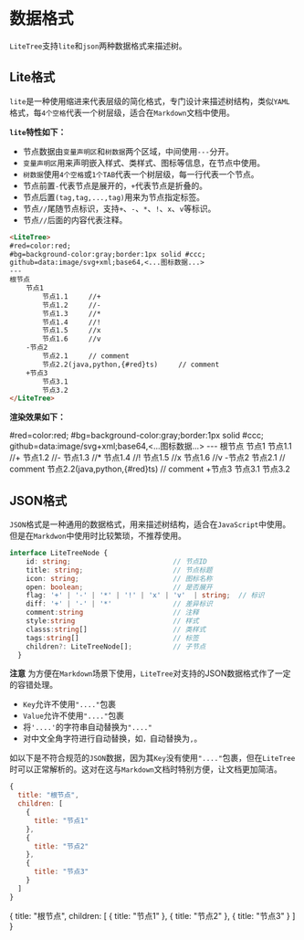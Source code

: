 # 数据格式

`LiteTree`支持`lite`和`json`两种数据格式来描述树。 

## Lite格式

`lite`是一种使用缩进来代表层级的简化格式，专门设计来描述树结构，类似`YAML`格式，每`4个空格`代表一个树层级，适合在`Markdown`文档中使用。

**`lite`特性如下：**

- 节点数据由`变量声明区`和`树数据`两个区域，中间使用`---`分开。
- `变量声明区`用来声明嵌入样式、类样式、图标等信息，在节点中使用。
- `树数据`使用`4个空格`或`1个TAB`代表一个树层级，每一行代表一个节点。
- 节点前置`-`代表节点是展开的，`+`代表节点是折叠的。
- 节点后置`(tag,tag,...,tag)`用来为节点指定标签。
- 节点`//`尾随节点标识，支持`+`、`-`、`*`、`!`、`x`、`v`等标识。
- 节点`//`后面的内容代表注释。

```md
<LiteTree>
#red=color:red;
#bg=background-color:gray;border:1px solid #ccc;
github=data:image/svg+xml;base64,<...图标数据...>
---
根节点
    节点1
        节点1.1     //+
        节点1.2     //-
        节点1.3     //*
        节点1.4     //!
        节点1.5     //x
        节点1.6     //v
    -节点2
        节点2.1     // comment
        节点2.2(java,python,{#red}ts)     // comment
    +节点3
        节点3.1
        节点3.2
</LiteTree>
```

**渲染效果如下：**

<LiteTree>
#red=color:red;
#bg=background-color:gray;border:1px solid #ccc;
github=data:image/svg+xml;base64,<...图标数据...>
---
根节点
    节点1
        节点1.1     //+
        节点1.2     //-
        节点1.3     //*
        节点1.4     //!
        节点1.5     //x
        节点1.6     //v
    -节点2
        节点2.1     // comment
        节点2.2(java,python,{#red}ts)     // comment
    +节点3
        节点3.1
        节点3.2
</LiteTree>


## JSON格式

`JSON`格式是一种通用的数据格式，用来描述树结构，适合在`JavaScript`中使用。
但是在`Markdwon`中使用时比较繁琐，不推荐使用。

```ts
interface LiteTreeNode {
    id: string;                         // 节点ID
    title: string;                      // 节点标题
    icon: string;                       // 图标名称
    open: boolean;                      // 是否展开
    flag: '+' | '-' | '*' | '!' | 'x' | 'v'  | string;  // 标识
    diff: '+' | '-' | '*'               // 差异标识
    comment:string                      // 注释
    style:string                        // 样式
    classs:string[]                     // 类样式
    tags:string[]                       // 标签
    children?: LiteTreeNode[];          // 子节点
  }  
```
**注意**
为方便在`Markdown`场景下使用，`LiteTree`对支持的JSON数据格式作了一定的容错处理。

- `Key`允许不使用`"...."`包裹
- `Value`允许不使用`"...."`包裹
- 将`'....'`的字符串自动替换为`"...."`
- 对中文全角字符进行自动替换，如`，`自动替换为`,`。

如以下是不符合规范的`JSON`数据，因为其`Key`没有使用`"...."`包裹，但在`LiteTree`时可以正常解析的。这对在这与`Markdown`文档时特别方便，让文档更加简洁。

```js
{
  title: "根节点",
  children: [
    {
      title: "节点1"      
    },
    {
      title: "节点2"
    },
    {
      title: "节点3"
    }
  ]
}
```

<LiteTree json>
{
  title: "根节点",
  children: [
    {
      title: "节点1"      
    },
    {
      title: "节点2"
    },
    {
      title: "节点3"
    }
  ]
}
</LiteTree>










